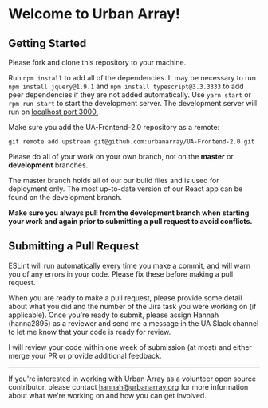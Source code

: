 # Welcome to Urban Array!

## Getting Started

Please fork and clone this repository to your machine. 

Run `npm install` to add all of the dependencies.  It may be necessary to run `npm install jquery@1.9.1` and `npm install typescript@3.3.3333` to add peer dependencies if they are not added automatically. Use `yarn start` or `rpm run start` to start the development server.  The development server will run on [localhost port 3000.](http://localhost:3000) 

Make sure you add the UA-Frontend-2.0 repository as a remote: 

``` git remote add upstream git@github.com:urbanarray/UA-Frontend-2.0.git ```

Please do all of your work on your own branch, not on the **master** or **development** branches. 

The master branch holds all of our our build files and is used for deployment only. The most up-to-date version of our React app can be found on the development branch. 

**Make sure you always pull from the development branch when starting your work and again prior to submitting a pull request to avoid conflicts.**

## Submitting a Pull Request

ESLint will run automatically every time you make a commit, and will warn you of any errors in your code. Please fix these before making a pull request. 

When you are ready to make a pull request, please provide some detail about what you did and the number of the Jira task you were working on (if applicable). Once you're ready to submit, please assign Hannah (hanna2895) as a reviewer and send me a message in the UA Slack channel to let me know that your code is ready for review.

I will review your code within one week of submission (at most) and either merge your PR or provide additional feedback.




___

If you're interested in working with Urban Array as a volunteer open source contributor, please contact hannah@urbanarray.org for more information about what we're working on and how you can get involved.


